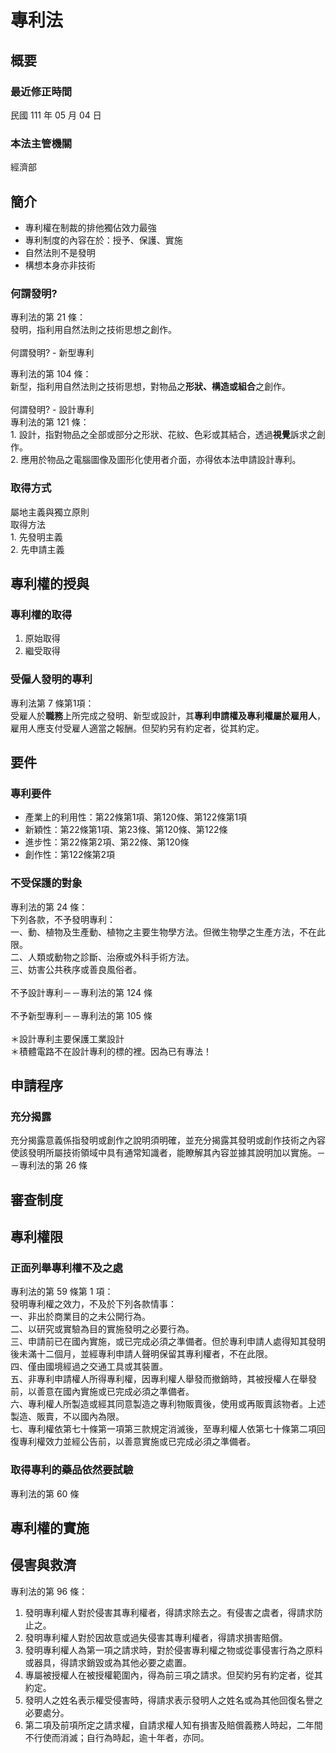 # 專利法

## 概要

### 最近修正時間

民國 111 年 05 月 04 日

### 本法主管機關

經濟部

## 簡介

* 專利權在制裁的排他獨佔效力最強
* 專利制度的內容在於：授予、保護、實施
* 自然法則不是發明
* 構想本身亦非技術

### 何謂發明?

專利法的第 21 條：\
發明，指利用自然法則之技術思想之創作。\
\
何謂發明? - 新型專利

專利法的第 104 條：\
新型，指利用自然法則之技術思想，對物品之**形狀、構造或組合**之創作。\
\
何謂發明? - 設計專利\
專利法的第 121 條：\
1\. 設計，指對物品之全部或部分之形狀、花紋、色彩或其結合，透過**視覺**訴求之創作。\
2\. 應用於物品之電腦圖像及圖形化使用者介面，亦得依本法申請設計專利。

### 取得方式

屬地主義與獨立原則\
取得方法\
1\. 先發明主義\
2\. 先申請主義

## 專利權的授與

### 專利權的取得

1. 原始取得
2. 繼受取得

### 受僱人發明的專利

專利法第 7 條第1項：\
受雇人於**職務**上所完成之發明、新型或設計，其**專利申請權及專利權屬於雇用人**，雇用人應支付受雇人適當之報酬。但契約另有約定者，從其約定。

## 要件

### 專利要件

* 產業上的利用性：第22條第1項、第120條、第122條第1項
* 新穎性：第22條第1項、第23條、第120條、第122條
* 進步性：第22條第2項、第22條、第120條
* 創作性：第122條第2項

### 不受保護的對象

專利法的第 24 條：\
下列各款，不予發明專利：\
一、動、植物及生產動、植物之主要生物學方法。但微生物學之生產方法，不在此限。\
二、人類或動物之診斷、治療或外科手術方法。\
三、妨害公共秩序或善良風俗者。\
\
不予設計專利－－專利法的第 124 條\
\
不予新型專利－－專利法的第 105 條\
\
＊設計專利主要保護工業設計\
＊積體電路不在設計專利的標的裡。因為已有專法！

## 申請程序

### 充分揭露

充分揭露意義係指發明或創作之說明須明確，並充分揭露其發明或創作技術之內容使該發明所屬技術領域中具有通常知識者，能瞭解其內容並據其說明加以實施。－－專利法的第 26 條

## 審查制度

## 專利權限

### 正面列舉專利權不及之處

專利法的第 59 條第 1 項：\
發明專利權之效力，不及於下列各款情事：\
一、非出於商業目的之未公開行為。\
二、以研究或實驗為目的實施發明之必要行為。\
三、申請前已在國內實施，或已完成必須之準備者。但於專利申請人處得知其發明後未滿十二個月，並經專利申請人聲明保留其專利權者，不在此限。\
四、僅由國境經過之交通工具或其裝置。\
五、非專利申請權人所得專利權，因專利權人舉發而撤銷時，其被授權人在舉發前，以善意在國內實施或已完成必須之準備者。\
六、專利權人所製造或經其同意製造之專利物販賣後，使用或再販賣該物者。上述製造、販賣，不以國內為限。\
七、專利權依第七十條第一項第三款規定消滅後，至專利權人依第七十條第二項回復專利權效力並經公告前，以善意實施或已完成必須之準備者。

### 取得專利的藥品依然要試驗

專利法的第 60 條

## 專利權的實施

## 侵害與救濟

專利法的第 96 條：

1. 發明專利權人對於侵害其專利權者，得請求除去之。有侵害之虞者，得請求防止之。
2. 發明專利權人對於因故意或過失侵害其專利權者，得請求損害賠償。
3. 發明專利權人為第一項之請求時，對於侵害專利權之物或從事侵害行為之原料或器具，得請求銷毀或為其他必要之處置。
4. 專屬被授權人在被授權範圍內，得為前三項之請求。但契約另有約定者，從其約定。
5. 發明人之姓名表示權受侵害時，得請求表示發明人之姓名或為其他回復名譽之必要處分。
6. 第二項及前項所定之請求權，自請求權人知有損害及賠償義務人時起，二年間不行使而消滅；自行為時起，逾十年者，亦同。
